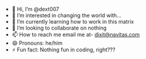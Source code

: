 - 👋 Hi, I’m @dext007
- 👀 I’m interested in changing the world with...
- 🌱 I’m currently learning how to work in this matrix
- 💞️ I’m looking to collaborate on nothing
- 📫 How to reach me email me at- dixit@navitas.com
- 😄 Pronouns: he/him
- ⚡ Fun fact: Nothing fun in coding, right???

<!---
dext007/dext007 is a ✨ special ✨ repository because its `README.md` (this file) appears on your GitHub profile.
You can click the Preview link to take a look at your changes.
--->
